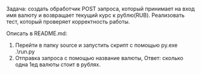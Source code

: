 Задача: создать обработчик POST запроса, который принимает на вход имя валюту и возвращает текущий курс к рублю(RUB).
Реализовать тест, который проверяет корректность работы.

Описать в README.md:
1. Перейти в папку source и запустить скрипт с помощью py.exe .\run.py
2. Отправка запроса с помощью название валюты, Ответ: сколько одна 1ед валюты стоит в рублях.